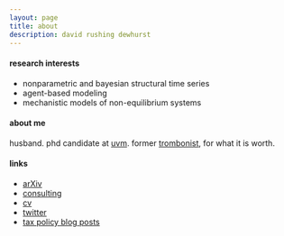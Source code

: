 ```yaml
---
layout: page
title: about 
description: david rushing dewhurst 
---
```


#### research interests

+ nonparametric and bayesian structural time series
+ agent-based modeling
+ mechanistic models of non-equilibrium systems

#### about me

husband. phd candidate at [uvm](http://vermontcomplexsystems.org/). 
former [trombonist](http://www.frankwitheyscholarshipfund.org/?page_id=10), for what it is worth.

#### links

+ [arXiv](https://arxiv.org/search/?query=david+rushing+dewhurst&searchtype=all&abstracts=show&order=-announced_date_first&size=50)
+ [consulting](https://sociotechnicalsignals.com)
+ [cv](./documents/drd-cv.pdf)
+ [twitter](https://twitter.com/d_r_dewhurst)
+ [tax policy blog posts](https://taxfoundation.org/staff/david-dewhurst/)
